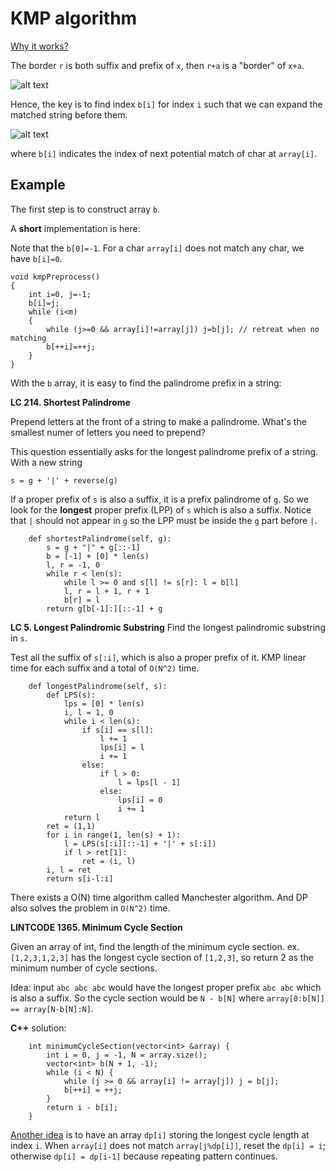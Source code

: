# KMP algorithm

[Why it works?](http://www.inf.fh-flensburg.de/lang/algorithmen/pattern/kmpen.htm)

The border `r` is both suffix and prefix of `x`, then `r+a` is a "border" of `x+a`.

![alt text](http://www.inf.fh-flensburg.de/lang/algorithmen/pattern/rand2.gif)

Hence, the key is to find index `b[i]` for index `i` such that we can expand the matched string before them.

![alt text](http://www.inf.fh-flensburg.de/lang/algorithmen/pattern/rand4.gif)

where `b[i]` indicates the index of next potential match of char at `array[i]`.

## Example
The first step is to construct array `b`.

A **short** implementation is here:

Note that the `b[0]=-1`. For a char `array[i]` does not match any char, we have `b[i]=0`.
```
void kmpPreprocess()
{
    int i=0, j=-1;
    b[i]=j;
    while (i<m)
    {
        while (j>=0 && array[i]!=array[j]) j=b[j]; // retreat when no matching
        b[++i]=++j;
    }
}
```

With the `b` array, it is easy to find the palindrome prefix in a string:

**LC 214. Shortest Palindrome** 

Prepend letters at the front of a string to make a palindrome. 
What's the smallest numer of letters you need to prepend?

This question essentially asks for the longest palindrome prefix of a string. With a new string

`s = g + '|' + reverse(g)`

If a proper prefix of `s` is also a suffix, it is a prefix palindrome of `g`. So we look for the **longest** proper prefix (LPP) of `s` which is also a suffix. Notice that `|` should not appear in `g` so the LPP must be inside the `g` part before `|`.

```
    def shortestPalindrome(self, g):
        s = g + "|" + g[::-1]
        b = [-1] + [0] * len(s)
        l, r = -1, 0
        while r < len(s):
            while l >= 0 and s[l] != s[r]: l = b[l]
            l, r = l + 1, r + 1
            b[r] = l
        return g[b[-1]:][::-1] + g
```

**LC 5. Longest Palindromic Substring** 
Find the longest palindromic substring in `s`. 

Test all the suffix of `s[:i]`, which is also a proper prefix of it. KMP linear time for each suffix and a total of  `O(N^2)` time.

```
    def longestPalindrome(self, s):
        def LPS(s):
            lps = [0] * len(s)
            i, l = 1, 0
            while i < len(s):
                if s[i] == s[l]:
                    l += 1
                    lps[i] = l
                    i += 1
                else:
                    if l > 0:
                        l = lps[l - 1]
                    else:
                        lps[i] = 0
                        i += 1
            return l
        ret = (1,1)
        for i in range(1, len(s) + 1):
            l = LPS(s[:i][::-1] + '|' + s[:i])
            if l > ret[1]:
                ret = (i, l)
        i, l = ret
        return s[i-l:i]
```

There exists a O(N) time algorithm called Manchester algorithm. And DP also solves the problem in `O(N^2)` time.


**LINTCODE 1365. Minimum Cycle Section**

Given an array of int, find the length of the minimum cycle section. ex. `[1,2,3,1,2,3]` has the longest cycle section of `[1,2,3]`, so return 2 as the minimum number of cycle sections.

Idea: input `abc abc abc` would have the longest proper prefix `abc abc` which is also a suffix. So the cycle section would be `N - b[N]` where `array[0:b[N]] == array[N-b[N]:N]`.

**C++** solution:

```
    int minimumCycleSection(vector<int> &array) {
        int i = 0, j = -1, N = array.size();
        vector<int> b(N + 1, -1);
        while (i < N) {
            while (j >= 0 && array[i] != array[j]) j = b[j];    
            b[++i] = ++j;
        }
        return i - b[i];
    }
```

[Another idea](https://code.dennyzhang.com/minimum-cycle-section) is to have an array `dp[i]` storing the longest cycle length at index `i`.
When `array[i]` does not match `array[j%dp[i]]`, reset the `dp[i] = i`; otherwise `dp[i] = dp[i-1]` because repeating pattern continues.

